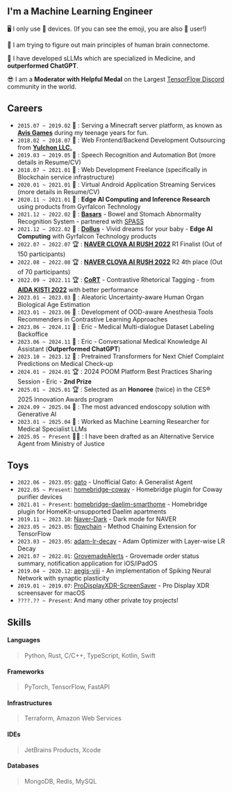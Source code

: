 ## I'm a Machine Learning Engineer

🖥 I only use  devices. (If you can see the emoji, you are also  user!)

🧠 I am trying to figure out main principles of human brain connectome.

📖 I have developed sLLMs which are specialized in Medicine, and **outperformed ChatGPT**.

😎 I am a **Moderator with Helpful Medal** on the Largest [TensorFlow Discord](https://discord.gg/KNm5Epj) community in the world.

## Careers
- `2015.07 ~ 2019.02` 🤩 : Serving a Minecraft server platform, as known as [**Avis Games**](https://namu.wiki/w/아르카%20네트워크/아비스%20게임즈?rev=106) during my teenage years for fun.
- `2018.02 ~ 2018.07` 💼 : Web Frontend/Backend Development Outsourcing from [**Yulchon LLC.**](http://yulchon.com)
- `2019.03 ~ 2019.05` 💼 : Speech Recognition and Automation Bot (more details in Resume/CV)
- `2018.07 ~ 2021.01` 💼 : Web Development Freelance (specifically in Blockchain service infrastructure)
- `2020.01 ~ 2021.01` 💼 : Virtual Android Application Streaming Services (more details in Resume/CV)
- `2020.11 ~ 2021.01` 💼 : **Edge AI Computing and Inference Research** using products from Gyrfalcon Technology
- `2021.12 ~ 2022.02` 🤩 : [**Basars**](https://github.com/Basars) - Bowel and Stomach Abnormality Recognition System - partnered with [SPASS](https://www.spass.ai)
- `2021.12 ~ 2022.02` 🤩 : [**Dollus**](https://github.com/TeamDollus) - Vivid dreams for your baby - **Edge AI Computing** with Gyrfalcon Technology products
- `2022.07 ~ 2022.07` 🏆 : [**NAVER CLOVA AI RUSH 2022**](https://campaign.naver.com/clova_airush/) R1 Finalist (Out of 150 participants)
- `2022.08 ~ 2022.08` 🏆 : [**NAVER CLOVA AI RUSH 2022**](https://campaign.naver.com/clova_airush/) R2 4th place (Out of 70 participants)
- `2022.09 ~ 2022.11` 🏆 : [**CoRT**](https://github.com/OrigamiDream/CoRT) - Contrastive Rhetorical Tagging - from [**AIDA KISTI 2022**](https://aida.kisti.re.kr/contest/main/main.do) with better performance
- `2023.01 ~ 2023.03` 💼 : Aleatoric Uncertainty-aware Human Organ Biological Age Estimation
- `2023.01 ~ 2023.06` 💼 : Development of OOD-aware Anesthesia Tools Recommenders in Contrastive Learning Approaches
- `2023.06 ~ 2024.11` 💼 : Eric - Medical Multi-dialogue Dataset Labeling Backoffice
- `2023.06 ~ 2024.11` 💼 : Eric - Conversational Medical Knowledge AI Assistant (**Outperformed ChatGPT**)
- `2023.10 ~ 2023.12` 💼 : Pretrained Transformers for Next Chief Complaint Predictions on Medical Check-up
- `2024.01 ~ 2024.01` 🏆 : 2024 POOM Platform Best Practices Sharing Session - Eric - **2nd Prize**
- `2025.01 ~ 2025.01` 🏆 : Selected as an **Honoree** (twice) in the CES® 2025 Innovation Awards program
- `2024.09 ~ 2025.04` 💼 : The most advanced endoscopy solution with Generative AI
- `2023.01 ~ 2025.04` 💼 : Worked as Machine Learning Researcher for Medical Specialist LLMs
- `2025.05 ~ Present` 👮🏻 : I have been drafted as an Alternative Service Agent from Ministry of Justice

## Toys
- `2022.06 ~ 2023.05`: [gato](https://github.com/OrigamiDream/gato) - Unofficial Gato: A Generalist Agent
- `2022.05 ~ Present`: [homebridge-coway](https://github.com/OrigamiDream/homebridge-coway) - Homebridge plugin for Coway purifier devices
- `2021.01 ~ Present`: [homebridge-daelim-smarthome](https://github.com/OrigamiDream/homebridge-daelim-smarthome) - Homebridge plugin for HomeKit-unsupported Daelim apartments
- `2019.11 ~ 2023.10`: [Naver-Dark](https://github.com/DarkenPages/Naver-Dark) - Dark mode for NAVER
- `2023.05 ~ 2023.05`: [flowchain](https://github.com/OrigamiDream/flowchain) - Method Chaining Extension for TensorFlow
- `2023.03 ~ 2023.05`: [adam-lr-decay](https://github.com/OrigamiDream/adam-lr-decay) - Adam Optimizer with Layer-wise LR Decay
- `2021.07 ~ 2022.01`: [GrovemadeAlerts](https://github.com/OrigamiDream/GrovemadeAlerts) - Grovemade order status summary, notification application for iOS/iPadOS
- `2019.04 ~ 2020.12`: [aegis-viii](https://github.com/OrigamiDream/aegis-viii) - An implementation of Spiking Neural Network with synaptic plasticity
- `2019.01 ~ 2019.07`: [ProDisplayXDR-ScreenSaver](https://github.com/OrigamiDream/ProDisplayXDR-ScreenSaver) - Pro Display XDR screensaver for macOS
- `????.?? ~ Present`: And many other private toy projects!

## Skills

#### Languages
> Python, Rust, C/C++, TypeScript, Kotlin, Swift

#### Frameworks
> PyTorch, TensorFlow, FastAPI

#### Infrastructures
> Terraform, Amazon Web Services

#### IDEs
> JetBrains Products, Xcode

#### Databases
> MongoDB, Redis, MySQL
